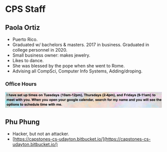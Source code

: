 # CPS Staff

## Paola Ortiz

* Puerto Rico.
* Graduated w/ bachelors & masters. 2017 in business. Graduated in college personnel in 2020.
* Small business owner: makes jewelry. 
* Likes to dance.
* She was blessed by the pope when she went to Rome.
* Advising all CompSci, Computer Info Systems, Adding/droping.

### Office Hours

![](../../.gitbook/assets/screen-shot-2020-09-09-at-5.08.15-pm.png)

## Phu Phung

* Hacker, but not an attacker.
* [https://capstones-cs-udayton.bitbucket.io/](https://capstones-cs-udayton.bitbucket.io/)



